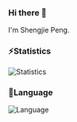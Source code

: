 ### Hi there 👋

I'm Shengjie Peng.

### ⚡Statistics

![Statistics](https://github-readme-stats.vercel.app/api?username=pengshengjie)


### 🌱Language

![Language](https://github-readme-stats.vercel.app/api/top-langs/?username=pengshengjie&layout=compact)
